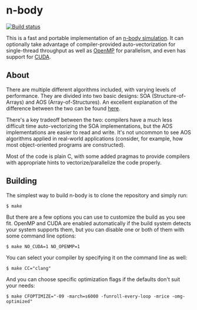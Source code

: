 n-body
=======

[![Build status](https://travis-ci.org/tycho/nbody.svg?branch=master)](https://travis-ci.org/tycho/nbody)

This is a fast and portable implementation of an [n-body
simulation](https://en.wikipedia.org/wiki/N-body_simulation). It can optionally
take advantage of compiler-provided auto-vectorization for single-thread
throughput  as well as [OpenMP](https://en.wikipedia.org/wiki/OpenMP) for
parallelism, and even has support for [CUDA](https://www.nvidia.com/object/cuda_home_new.html).


About
------

There are multiple different algorithms included, with varying levels of
performance. They are divided into two basic designs: SOA (Structure-of-Arrays)
and AOS (Array-of-Structures). An excellent explanation of the difference
between the two can be found [here](http://divergentcoder.com/Coding/2011/02/22/aos-soa-explorations-part-1.html).

There's a key tradeoff between the two: compilers have a much less difficult
time auto-vectorizing the SOA implementations, but the AOS implementations are
easier to read and write. It's not uncommon to see AOS algorithms applied in
real-world applications (consider, for example, how most object-oriented
programs are constructed).

Most of the code is plain C, with some added pragmas to provide compilers with
appropriate hints to vectorize/parallelize the code properly.


Building
--------

The simplest way to build n-body is to clone the repository and simply run:

```
$ make
```

But there are a few options you can use to customize the build as you see fit.
OpenMP and CUDA are enabled automatically if the build system detects your
system supports them, but you can disable one or both of them with some command
line options:

```
$ make NO_CUDA=1 NO_OPENMP=1
```

You can select your compiler by specifying it on the command line as well:

```
$ make CC="clang"
```

And you can choose specific optimization flags if the defaults don't suit your
needs:

```
$ make CFOPTIMIZE="-09 -march=s6000 -funroll-every-loop -mrice -omg-optimized"
```
